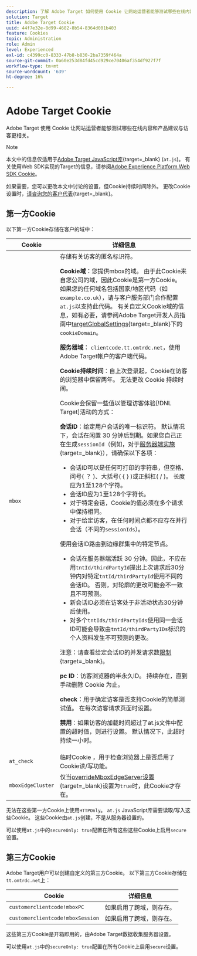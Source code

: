 ```yaml
---
description: 了解 Adobe Target 如何使用 Cookie 让网站运营者能够测试哪些在线内容和产品建议与访客更相关。
solution: Target
title: Adobe Target Cookie
uuid: 44f7e32e-8d99-4682-8b54-8364d001b403
feature: Cookies
topic: Administration
role: Admin
level: Experienced
exl-id: c4399cc0-8333-47b8-b830-2ba7359f464a
source-git-commit: 0a60e253d84fd45cd929ce70406af354df927f7f
workflow-type: tm+mt
source-wordcount: '639'
ht-degree: 16%

---
```


# Adobe Target Cookie

Adobe Target 使用 Cookie 让网站运营者能够测试哪些在线内容和产品建议与访客更相关。

>[!NOTE]
>
>本文中的信息仅适用于[Adobe Target JavaScript库](https://experienceleague.adobe.com/docs/target-dev/developer/client-side/at-js-implementation/functions-overview/targetglobalsettings.html?lang=zh-Hans){target=_blank} (`at.js`)。 有关使用Web SDK实现的Target的信息，请参阅[Adobe Experience Platform Web SDK Cookie](web-sdk.md)。
>
>如果需要，您可以更改本文中讨论的设置，但Cookie持续时间除外。 更改Cookie设置时，[请咨询您的客户代表](https://experienceleague.adobe.com/docs/target/using/cmp-resources-and-contact-information.html?lang=zh-Hans){target=_blank}。

## 第一方Cookie

以下第一方Cookie存储在客户的域中：

| Cookie | 详细信息 |
| --- | --- |
| `mbox` | 存储有关访客的匿名标识符。<P>**Cookie域**：您提供mbox的域。 由于此Cookie来自您公司的域，因此Cookie是第一方Cookie。 如果您的任何域名包括国家/地区代码（如`example.co.uk`），请与客户服务部门合作配置`at.js`以支持此代码。 有关自定义Cookie域的信息，如有必要，请参阅Adobe Target开发人员指南中[targetGlobalSettings](https://experienceleague.adobe.com/docs/target-dev/developer/client-side/at-js-implementation/functions-overview/targetglobalsettings.html?lang=zh-Hans){target=_blank}下的`cookieDomain`。<P>**服务器域**： `clientcode.tt.omtrdc.net`，使用Adobe Target帐户的客户端代码。<P>**Cookie持续时间**：自上次登录起，Cookie在访客的浏览器中保留两年。 无法更改 Cookie 持续时间。<P>Cookie会保留一些值以管理访客体验[!DNL Target]活动的方式：<P>**会话ID**：给定用户会话的唯一标识符。 默认情况下，会话在闲置 30 分钟后到期。如果您自己正在生成`sessionId`（例如，对于[服务器端实施](https://experienceleague.adobe.com/docs/target-dev/developer/server-side/server-side-overview.html?lang=zh-Hans){target=_blank}），请确保以下各项：<ul><li>会话ID可以是任何可打印的字符串，但空格、问号( ？ )、大括号( { } )或正斜杠( / )。 长度应为1至128个字符。</li><li>会话ID应为1至128个字符长。</li><li>对于特定会话，Cookie的值必须在多个请求中保持相同。</li><li>对于给定访客，在任何时间点都不应存在并行会话（不同的`sessionIds`）。</li></ul>使用会话ID路由到边缘群集中的特定节点。<ul><li>会话在服务器端活跃 30 分钟。因此，不应在用`tntId/thirdPartyId`提出上次请求后30分钟内对特定`tntId/thirdPartyId`使用不同的会话ID。 否则，对轮廓的更改可能会不一致且不可预测。</li><li>新会话ID必须在访客处于非活动状态30分钟后使用。</li><li>对多个`tntIds/thirdPartyIds`使用同一会话ID可能会导致由`tntId/thirdPartyIDs`标识的个人资料发生不可预测的更改。</li></ul>注意：请查看给定会话ID的并发请求数[限制](https://experienceleague.adobe.com/docs/target/using/troubleshoot/target-limits.html?lang=zh-Hans#content-delivery){target=_blank}。<P>**pc ID**：访客浏览器的半永久ID。 持续存在，直到手动删除 Cookie 为止。<P>**check**：用于确定访客是否支持Cookie的简单测试值。 在每次访客请求页面时设置。<P>**禁用**：如果访客的加载时间超过了at.js文件中配置的超时值，则进行设置。 默认情况下，此超时持续一小时。 |
| `at_check` | 临时Cookie ，用于检查浏览器上是否启用了Cookie读/写功能。 |
| `mboxEdgeCluster` | 仅当[overrideMboxEdgeServer设置](https://experienceleague.adobe.com/docs/target-dev/developer/client-side/at-js-implementation/functions-overview/targetglobalsettings.html?lang=zh-Hans){target=_blank}设置为`true`时，此Cookie才存在。 |

无法在这些第一方Cookie上使用`HTTPOnly`。 `at.js` JavaScript库需要读取/写入这些Cookie。 这些Cookie由`at.js`创建，不是从服务器设置的。

可以使用`at.js`中的`secureOnly: true`配置在所有这些这些Cookie上启用`secure`设置。

## 第三方Cookie

Adobe Target用户可以创建自定义的第三方Cookie。 以下第三方Cookie存储在`tt.omtrdc.net`上：

| Cookie | 详细信息 |
| --- | --- |
| `customerclientcode!mboxPC` | 如果启用了跨域，则存在。 |
| `customerclientcode!mboxSession` | 如果启用了跨域，则存在。 |

这些第三方Cookie是开箱即用的，由Adobe Target数据收集服务器设置。

可以使用`at.js`中的`secureOnly: true`配置在所有Cookie上启用`secure`设置。
